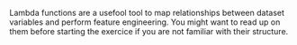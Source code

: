 Lambda functions are a usefool tool to map relationships between dataset variables and perform feature engineering. You might want to read up on them before starting the exercice if you are not familiar with their structure.
